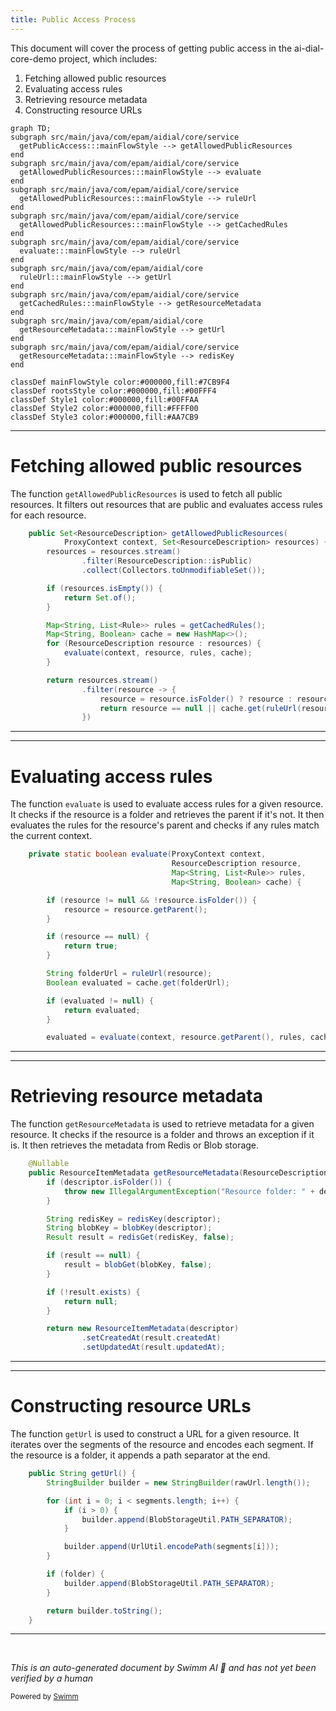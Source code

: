 ```yaml
---
title: Public Access Process
---
```

This document will cover the process of getting public access in the ai-dial-core-demo project, which includes:

1. Fetching allowed public resources
2. Evaluating access rules
3. Retrieving resource metadata
4. Constructing resource URLs

```mermaid
graph TD;
subgraph src/main/java/com/epam/aidial/core/service
  getPublicAccess:::mainFlowStyle --> getAllowedPublicResources
end
subgraph src/main/java/com/epam/aidial/core/service
  getAllowedPublicResources:::mainFlowStyle --> evaluate
end
subgraph src/main/java/com/epam/aidial/core/service
  getAllowedPublicResources:::mainFlowStyle --> ruleUrl
end
subgraph src/main/java/com/epam/aidial/core/service
  getAllowedPublicResources:::mainFlowStyle --> getCachedRules
end
subgraph src/main/java/com/epam/aidial/core/service
  evaluate:::mainFlowStyle --> ruleUrl
end
subgraph src/main/java/com/epam/aidial/core
  ruleUrl:::mainFlowStyle --> getUrl
end
subgraph src/main/java/com/epam/aidial/core/service
  getCachedRules:::mainFlowStyle --> getResourceMetadata
end
subgraph src/main/java/com/epam/aidial/core
  getResourceMetadata:::mainFlowStyle --> getUrl
end
subgraph src/main/java/com/epam/aidial/core/service
  getResourceMetadata:::mainFlowStyle --> redisKey
end

classDef mainFlowStyle color:#000000,fill:#7CB9F4
classDef rootsStyle color:#000000,fill:#00FFF4
classDef Style1 color:#000000,fill:#00FFAA
classDef Style2 color:#000000,fill:#FFFF00
classDef Style3 color:#000000,fill:#AA7CB9
```

<SwmSnippet path="/src/main/java/com/epam/aidial/core/service/RuleService.java" line="86">

---

# Fetching allowed public resources

The function `getAllowedPublicResources` is used to fetch all public resources. It filters out resources that are public and evaluates access rules for each resource.

```java
    public Set<ResourceDescription> getAllowedPublicResources(
            ProxyContext context, Set<ResourceDescription> resources) {
        resources = resources.stream()
                .filter(ResourceDescription::isPublic)
                .collect(Collectors.toUnmodifiableSet());

        if (resources.isEmpty()) {
            return Set.of();
        }

        Map<String, List<Rule>> rules = getCachedRules();
        Map<String, Boolean> cache = new HashMap<>();
        for (ResourceDescription resource : resources) {
            evaluate(context, resource, rules, cache);
        }

        return resources.stream()
                .filter(resource -> {
                    resource = resource.isFolder() ? resource : resource.getParent();
                    return resource == null || cache.get(ruleUrl(resource));
                })
```

---

</SwmSnippet>

<SwmSnippet path="/src/main/java/com/epam/aidial/core/service/RuleService.java" line="145">

---

# Evaluating access rules

The function `evaluate` is used to evaluate access rules for a given resource. It checks if the resource is a folder and retrieves the parent if it's not. It then evaluates the rules for the resource's parent and checks if any rules match the current context.

```java
    private static boolean evaluate(ProxyContext context,
                                    ResourceDescription resource,
                                    Map<String, List<Rule>> rules,
                                    Map<String, Boolean> cache) {

        if (resource != null && !resource.isFolder()) {
            resource = resource.getParent();
        }

        if (resource == null) {
            return true;
        }

        String folderUrl = ruleUrl(resource);
        Boolean evaluated = cache.get(folderUrl);

        if (evaluated != null) {
            return evaluated;
        }

        evaluated = evaluate(context, resource.getParent(), rules, cache);
```

---

</SwmSnippet>

<SwmSnippet path="/src/main/java/com/epam/aidial/core/service/ResourceService.java" line="160">

---

# Retrieving resource metadata

The function `getResourceMetadata` is used to retrieve metadata for a given resource. It checks if the resource is a folder and throws an exception if it is. It then retrieves the metadata from Redis or Blob storage.

```java
    @Nullable
    public ResourceItemMetadata getResourceMetadata(ResourceDescription descriptor) {
        if (descriptor.isFolder()) {
            throw new IllegalArgumentException("Resource folder: " + descriptor.getUrl());
        }

        String redisKey = redisKey(descriptor);
        String blobKey = blobKey(descriptor);
        Result result = redisGet(redisKey, false);

        if (result == null) {
            result = blobGet(blobKey, false);
        }

        if (!result.exists) {
            return null;
        }

        return new ResourceItemMetadata(descriptor)
                .setCreatedAt(result.createdAt)
                .setUpdatedAt(result.updatedAt);
```

---

</SwmSnippet>

<SwmSnippet path="/src/main/java/com/epam/aidial/core/data/ResourceUrl.java" line="21">

---

# Constructing resource URLs

The function `getUrl` is used to construct a URL for a given resource. It iterates over the segments of the resource and encodes each segment. If the resource is a folder, it appends a path separator at the end.

```java
    public String getUrl() {
        StringBuilder builder = new StringBuilder(rawUrl.length());

        for (int i = 0; i < segments.length; i++) {
            if (i > 0) {
                builder.append(BlobStorageUtil.PATH_SEPARATOR);
            }

            builder.append(UrlUtil.encodePath(segments[i]));
        }

        if (folder) {
            builder.append(BlobStorageUtil.PATH_SEPARATOR);
        }

        return builder.toString();
    }
```

---

</SwmSnippet>

&nbsp;

*This is an auto-generated document by Swimm AI 🌊 and has not yet been verified by a human*

<SwmMeta version="3.0.0" repo-id="Z2l0aHViJTNBJTNBYWktZGlhbC1jb3JlLWRlbW8lM0ElM0FTd2ltbS1EZW1v" repo-name="ai-dial-core-demo" doc-type="flows"><sup>Powered by [Swimm](/)</sup></SwmMeta>
